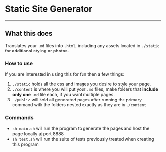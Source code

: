 # Static Site Generator

--- --- --- --- --- ---

## What this does
Translates your `.md` files into `.html`, including any assets located in `./static` for additional styling or photos.

### How to use
If you are interested in using this for fun then a few things:

1. `./static` holds all the css and images you desire to style your page.
2. `./content` is where you will put your `.md` files, make folders that **include only one** `.md` file each, if you want multiple pages.
3. `./public` will hold all generated pages after running the primary command with the folders nested exactly as they are in `./content`

### Commands
* `sh main.sh` will run the program to generate the pages and host the page locally at port 8888
* `sh test.sh` will run the suite of tests previously treated when creating this program